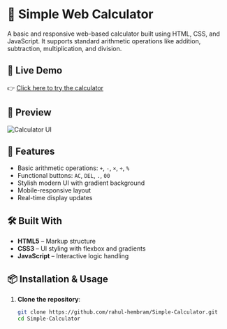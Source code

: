 # 🧮 Simple Web Calculator

A basic and responsive web-based calculator built using HTML, CSS, and JavaScript. It supports standard arithmetic operations like addition, subtraction, multiplication, and division.

## 🔗 Live Demo

👉 [Click here to try the calculator](https://rahul-hembram.github.io/Simple-Calculator/)

## 📸 Preview

<!-- Optional: Add a screenshot -->
![Calculator UI](screenshot.png)

## 🚀 Features

- Basic arithmetic operations: `+`, `-`, `×`, `÷`, `%`
- Functional buttons: `AC`, `DEL`, `.`, `00`
- Stylish modern UI with gradient background
- Mobile-responsive layout
- Real-time display updates

## 🛠️ Built With

- **HTML5** – Markup structure
- **CSS3** – UI styling with flexbox and gradients
- **JavaScript** – Interactive logic handling

## 📦 Installation & Usage

1. **Clone the repository**:
   ```bash
   git clone https://github.com/rahul-hembram/Simple-Calculator.git
   cd Simple-Calculator
